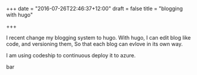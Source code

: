 +++
date = "2016-07-26T22:46:37+12:00"
draft = false
title = "blogging with hugo"

+++

I recent change my blogging system to hugo. With hugo, I can edit blog like code, and versioning them, So that each blog can evlove in its own way.

I am using codeship to continuous deploy it to azure.

bar
